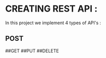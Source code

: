 # CREATING REST API :

In this project we implement 4 types of API's :

## POST
##GET
##PUT
##DELETE
